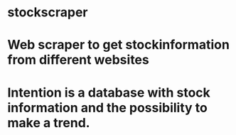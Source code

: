 # stockscraper
# Web scraper to get stockinformation from different websites
# Intention is a database with stock information and the possibility to make a trend.

